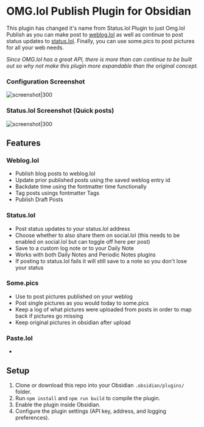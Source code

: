 # OMG.lol Publish Plugin for Obsidian

This plugin has changed it's name from Status.lol Plugin to just Omg.lol Publish as you can make post to [weblog.lol](https://weblog.lol) as well as continue to post status updates to [status.lol](https://status.lol). Finally, you can use some.pics to post pictures for all your web needs.

*Since OMG.lol has a great API, there is more than can continue to be built out so why not make this plugin more expandable than the original concept.*


### Configuration Screenshot
![screenshot|300](screenshot-settings.png)


### Status.lol Screenshot (Quick posts)
![screenshot|300](screenshot-post.png)

## Features
### Weblog.lol
- Publish blog posts to weblog.lol
- Update prior published posts using the saved weblog entry id
- Backdate time using the fontmatter time functionally
- Tag posts usings fontmatter Tags
- Publish Draft Posts

### Status.lol
- Post status updates to your status.lol address
- Choose whether to also share them on social.lol (this needs to be enabled on social.lol but can toggle off here per post)
- Save to a custom log note or to your Daily Note
- Works with both Daily Notes and Periodic Notes plugins
- If posting to status.lol fails it will still save to a note so you don't lose your status

### Some.pics
- Use to post pictures published on your weblog
- Post single pictures as you would today to some.pics
- Keep a log of what pictures were uploaded from posts in order to map back if pictures go missing
- Keep original pictures in obsidian after upload

### Paste.lol
- 


## Setup

1. Clone or download this repo into your Obsidian `.obsidian/plugins/` folder.
2. Run `npm install` and `npm run build` to compile the plugin.
3. Enable the plugin inside Obsidian.
4. Configure the plugin settings (API key, address, and logging preferences).
